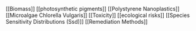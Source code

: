 [[Biomass]]
[[photosynthetic pigments]]
[[Polystyrene Nanoplastics]]
[[Microalgae Chlorella Vulgaris]]
[[Toxicity]]
[[ecological risks]]
[[Species Sensitivity Distributions (Ssd)]]
[[Remediation Methods]]
